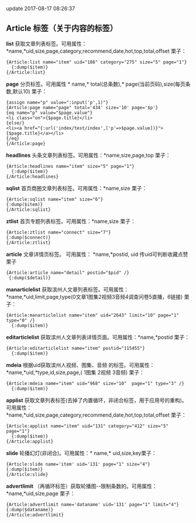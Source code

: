 update 2017-08-17 08:26:37
## Article 标签（关于内容的标签）

**list** 获取文章列表标签。可用属性：\*name,\*uid,size,page,category,recommend,date,hot,top,total,offset
栗子：

```
{Article:list name="item" uid="186" category="275" size="5" page="1"}
  {:dump($item)}
{/Article:list}
```

**page** 分页标签。可用属性 * name,* total(总条数),* page(当前页码),size(每页条数,默认10)
栗子：
```
{assign name="p" value=":input('p',1)"}
{Article:page name="page" total='434' size='10' page='$p'}
{eq name="p" value="$page.value"}
<li class="on">{$page.title}</li>
{else/}
<li><a href="{:url('index/test/index',['p'=>$page.value])}">{$page.title}</a></li>
{/eq}
{/Article:page}
```
**headlines** 头条文章列表标签。可用属性：\*name,size,page,top
栗子：

```
{Article:headlines name="item" size="5" page="1"}
  {:dump($item)}
{/Article:headlines}
```

**sqlist** 首页商圈文章列表标签。可用属性：\*name,size
栗子：

```
{Article:sqlist name="item" size="6"}
{:dump($item)}
{/Article:sqlist}
```

**ztlist** 首页专题列表标签。可用属性：\*name,size
栗子：

```
{Article:ztlist name="connect" size="7"}
{:dump($connect)}
{/Article:ztlist}
```

**article** 文章详情页标签。 可用属性： \*name,\*postid, uid 传uid可判断收藏点赞
栗子

```
{Article:article name="detail" postid="$pid" /}
 {:dump($detail)}
```

**manarticlelist** 获取滨州人文章列表标签。可用属性：\*name,\*uid,limit,page,type(0文章1图集2视频3音频4调查问卷5直播，6链接)
栗子：

```
{Article:manarticlelist name="item" uid="2643" limit="10" page="1" type="0" /}
  {:dump($item)}

```

**editarticlelist** 获取滨州人文章列表详情页面。可用属性：\*name,\*postid
栗子：

```
{Article:editarticlelist name="item" postid="115455"}
  {:dump($item)}

```

**mdeia** 根据uid获取滨州人视频、图集、音频 的标签。可用属性：\*name,\*uid,\*type,id,size,page,( 1图集 2视频 3音频)
栗子：

```
{Article:mdeia name="item" uid="968" size="10"  page="1" type="3" /}
  {:dump($item)}

```

**applist** 获取文章列表标签(去掉了内置循环，非闭合标签，用于应用号的重构)。可用属性：\*name,\*uid,size,page,category,recommend,date,hot,top,total,offset
栗子：

```
{Article:applist name="item" uid="131" category="412" size="5" page="1"}
  {:dump($item)}
{/Article:applist}
```

**slide** 轮播幻灯(非闭合)。可用属性：* name,* uid,size,key栗子：
```
{Article:slide name='item' uid='131' page="1" size="4"}
{:dump($item)}
{/Article:slide}
```

**advertlimit** （再循环标签）获取轮播图--限制条数的。可用属性：\*name,\*uid,size,page
栗子：

```
{Article:advertlimit name='dataname' uid='131' page="1" limit="4"}
{:dump($dataname)}
{/Article:advertlimit}

```
